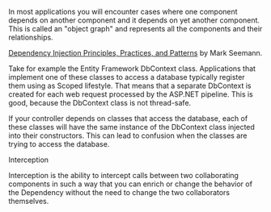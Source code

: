 
In most applications you will encounter cases where one component depends on another component and it depends on yet another component. This is called an "object graph" and represents all the components and their relationships.









[Dependency Injection Principles, Practices, and Patterns][dibook2] by Mark Seemann.



[dibook2]: https://www.manning.com/books/dependency-injection-principles-practices-patterns




Take for example the Entity Framework DbContext class. Applications that implement one of these classes to access a database typically register them using as Scoped lifestyle. That means that a separate DbContext is created for each web request processed by the ASP.NET pipeline. This is good, because the DbContext class is not thread-safe. 

If your controller depends on classes that access the database, each of these classes will have the same instance of the DbContext class injected into their constructors. This can lead to confusion when the classes are trying to access the database. 


Interception

Interception is the ability to intercept calls between two collaborating
components in such a way that you can enrich or change the behavior of
the Dependency without the need to change the two collaborators themselves.

